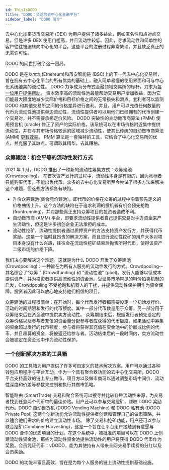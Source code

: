 ```yaml
---
id: ThisIsDODO
title: "DODO：灵活的去中心化金融平台"
sidebar_label: "DODO 简介"
---
```


去中心化加密货币交易所 (DEX) 为用户提供了诸多益处，例如匿名性和点对点交易。但是许多 DEX 使用门槛高，并且流动性较低。因此，寻求流动性和简单性的客户往往被迫转向中心化的平台。这些平台的注册过程非常繁琐，并且缺乏真正的无需许可性。

DODO 的问世打破了这一困局。

DODO 是在以太坊(Ethereum)和币安智能链 (BSC)上的下一代去中心化交易所，旨在拥有去中心化平台的所有优势的基础上，融入简单易懂的使用界面和可与中心化系统媲美的流动性。
DODO 力争成为分布式金融领域交易所的标杆，力求为[每一位用户提供帮助](https://dodoex.github.io/docs/docs/whitepaper/)。
资本效率高的流动性池最能帮助交易用户增加收益，因为它们能最大限度地减少实际价格和目标价格之间的无常损失和滑点。套利者可以监测 DODO 和其他交易所之间的价格差异进行套利。并且，用户可以充值任何数量的代币为流动性池提供单边流动性，流动性提供者可以用他们已经拥有的代币创建一个交易对，并不需要承担定价风险。
DODO 突破性的主动做市商算法 (PMM) 使用预言机 (oracle) 修正了资产的实际价格。该系统可以在市场价格附近集中提供流动性，并在与其市场价格较远的区域减少流动性，使其比传统的自动做市商算法 (AMM) [更有效率](https://www.bsc.news/post/dodo-project-review-a-cunning-edge-on-chain-liquidity-provider)。
PMM 算法是一套独特的工具，它结合了中心化交易所的优点，并克服了其缺点。可谓取其精华，去其糟粕。

### 众筹建池：机会平等的流动性发行方式

2021 年 1 月，DODO 推出了一种新的流动性筹集方式：众筹建池 (Crowdpooling)。
在首次资产发行的过程中，流动性本身是有限的，因为竞标者只能购买代币，不能出售代币。众多的去中心化交易所至今尝试了很多方法来解决这个难题，但这些方法都各有缺陷。

- 升价众筹建池(集合竞价建池)，即代币的价格在众筹的过程中沿着预先定义的价格曲线上升。这个方法的缺陷在于追求利润的投机者有机会预先抢跑 (frontrunning)，并对那些真正支持众筹项目的投资者造成不利。
- 自动做市商 (AMM) 平台，即要求流动性提供者自己提供交易对手方资金来产生流动性，但这是许多初创企业无法承担的成本。
- 流动性挖矿，流动性提供者通过质押资产的方法支持资产发行方，并获得代币奖励。这是一个临时且昂贵的解决方案，而且进行流动性挖矿的用户大多对项目本身没有什么兴趣，往往会在流动性挖矿结束后抛售所得代币，使得该资产二级市场的价格下降。

我们决心要解决这个难题。这就是为什么 DODO 开发了众筹建池 (Crowdpooling)：一种旨在为所有人服务的流动性发行的方式。Crowdpooling--其名综合了"众筹 " (Crowdfunding) 和 "流动性池" (pool)。发行人能够以低成本提供资产，并为投资者提供高流动性的资金池。受证券市场常见的叫价拍卖机制的启发，Crowdpooling 不受抢跑和机器人的干扰，并提供流动性保护期作为资金保障。投资者因此可以放心地支持他们相信的项目。

众筹建池的过程很简单：在开始时，每个代币发行者都需要设定一个初始发行价、活动的时间期限和发行的代币额度。其中一部分代币数量用于众筹，另一部分用于众筹结束后在资金池中提供卖方流动性。
众筹期结束后，根据发行者预先设定的众筹价格以及参与者充值的资金量分配参与者应获得的代币额度。如果活动中筹集的资金超过发行的代币额度，参与者将获得其充值在资金池中的份额成比例的代币，并且超募的资金，将被返还给参与者。活动结束后的一段时间内，卖方流动性会被锁定在资金池中作为流动性保护。

### 一个创新解决方案的工具箱

DODO 的工具箱为用户提供了许多可自定义的技术解决方案。用户可以通过各种钱包应用程序与平台互动。作为一个具有聚合器功能的去中心化交易所，DODO 平台支持高效的链上专业做市。项目方以及做市商可以通过调整市场中间价、流动性深度和价差等参数来控制和执行其做市策略。

智能路由 (SmartTrade) 交易和聚合系统可以搜寻并比较各种流动性来源，为交易者找到任意两个代币中的最佳价格。用户还可以参与交易挖矿，赚取 DODO 奖励代币。DODO 自动售货机 (DODO Vending Machine) 和 DODO 私有池 (DODO Private Pool) 这两个创新功能允许流动性提供者创建和管理自己的做市策略，并以适合他们需求的价格建立流动性市场。
除了交易和挖矿功能，用户还可以参与联合挖矿(Combiner Harvesting)，这是一个旨在让平台用户接触到有意愿与 DODO 合作的优质项目的计划。在这个系统中，被批准的项目可以在 DODO 上创建流动性资金池，那些为流动性资金池提供流动性的用户将获得 DODO 代币作为奖励。会员凭证代币：vDODO，能为其使持有人带来全网交易手续费的分红以及会员奖励。

DODO 的功能丰富且高效，旨在是为每个人服务的链上流动性提供基础设施。
